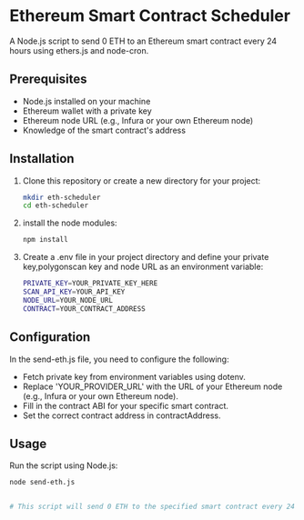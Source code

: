 # Ethereum Smart Contract Scheduler

A Node.js script to send 0 ETH to an Ethereum smart contract every 24 hours using ethers.js and node-cron.

## Prerequisites

- Node.js installed on your machine
- Ethereum wallet with a private key
- Ethereum node URL (e.g., Infura or your own Ethereum node)
- Knowledge of the smart contract's address

## Installation

1. Clone this repository or create a new directory for your project:

   ```bash
   mkdir eth-scheduler
   cd eth-scheduler


2. install the node modules:
 
   ```bash
   npm install
   

3. Create a .env file in your project directory and define your private key,polygonscan key and node URL as an environment variable:
   ```bash
   PRIVATE_KEY=YOUR_PRIVATE_KEY_HERE
   SCAN_API_KEY=YOUR_API_KEY
   NODE_URL=YOUR_NODE_URL
   CONTRACT=YOUR_CONTRACT_ADDRESS

## Configuration
In the send-eth.js file, you need to configure the following:

- Fetch private key from environment variables using dotenv.
- Replace 'YOUR_PROVIDER_URL' with the URL of your Ethereum node (e.g., Infura or your own Ethereum node).
- Fill in the contract ABI for your specific smart contract.
- Set the correct contract address in contractAddress.

## Usage
Run the script using Node.js:
   ```bash
   node send-eth.js


# This script will send 0 ETH to the specified smart contract every 24 hours with a custom gasLimit and an optimal gasPrice.
